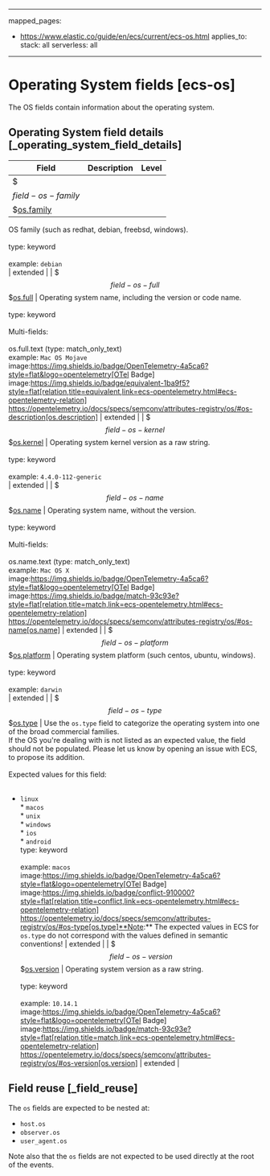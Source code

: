 <!-- This file is automatically generated. Don't edit it manually! -->
---
mapped_pages:
  - https://www.elastic.co/guide/en/ecs/current/ecs-os.html
applies_to:
  stack: all
  serverless: all
---

# Operating System fields [ecs-os]

The OS fields contain information about the operating system.

## Operating System field details [_operating_system_field_details]

| Field | Description | Level |
| --- | --- | --- |
| $$$field-os-family$$$[os.family](#field-os-family) |
OS family (such as redhat, debian, freebsd, windows).<br><br>type: keyword<br><br>
example: `debian`<br> | extended |
| $$$field-os-full$$$[os.full](#field-os-full) |
Operating system name, including the version or code name.<br><br>type: keyword<br><br>
Multi-fields:<br><br>
os.full.text (type: match_only_text)<br>
example: `Mac OS Mojave`<br>image:https://img.shields.io/badge/OpenTelemetry-4a5ca6?style=flat&logo=opentelemetry[OTel Badge] image:https://img.shields.io/badge/equivalent-1ba9f5?style=flat[relation,title=equivalent,link=ecs-opentelemetry.html#ecs-opentelemetry-relation] https://opentelemetry.io/docs/specs/semconv/attributes-registry/os/#os-description[os.description] | extended |
| $$$field-os-kernel$$$[os.kernel](#field-os-kernel) |
Operating system kernel version as a raw string.<br><br>type: keyword<br><br>
example: `4.4.0-112-generic`<br> | extended |
| $$$field-os-name$$$[os.name](#field-os-name) |
Operating system name, without the version.<br><br>type: keyword<br><br>
Multi-fields:<br><br>
os.name.text (type: match_only_text)<br>
example: `Mac OS X`<br>image:https://img.shields.io/badge/OpenTelemetry-4a5ca6?style=flat&logo=opentelemetry[OTel Badge] image:https://img.shields.io/badge/match-93c93e?style=flat[relation,title=match,link=ecs-opentelemetry.html#ecs-opentelemetry-relation] https://opentelemetry.io/docs/specs/semconv/attributes-registry/os/#os-name[os.name] | extended |
| $$$field-os-platform$$$[os.platform](#field-os-platform) |
Operating system platform (such centos, ubuntu, windows).<br><br>type: keyword<br><br>
example: `darwin`<br> | extended |
| $$$field-os-type$$$[os.type](#field-os-type) |
Use the `os.type` field to categorize the operating system into one of the broad commercial families.<br>If the OS you're dealing with is not listed as an expected value, the field should not be populated. Please let us know by opening an issue with ECS, to propose its addition.<br><br>Expected values for this field:<br><br>
* `linux`<br>* `macos`<br>* `unix`<br>* `windows`<br>* `ios`<br>* `android`<br>type: keyword<br><br>
example: `macos`<br>image:https://img.shields.io/badge/OpenTelemetry-4a5ca6?style=flat&logo=opentelemetry[OTel Badge] image:https://img.shields.io/badge/conflict-910000?style=flat[relation,title=conflict,link=ecs-opentelemetry.html#ecs-opentelemetry-relation] https://opentelemetry.io/docs/specs/semconv/attributes-registry/os/#os-type[os.type]**Note:** The expected values in ECS for `os.type` do not correspond with the values defined in semantic conventions! | extended |
| $$$field-os-version$$$[os.version](#field-os-version) |
Operating system version as a raw string.<br><br>type: keyword<br><br>
example: `10.14.1`<br>image:https://img.shields.io/badge/OpenTelemetry-4a5ca6?style=flat&logo=opentelemetry[OTel Badge] image:https://img.shields.io/badge/match-93c93e?style=flat[relation,title=match,link=ecs-opentelemetry.html#ecs-opentelemetry-relation] https://opentelemetry.io/docs/specs/semconv/attributes-registry/os/#os-version[os.version] | extended |

## Field reuse [_field_reuse]

The `os` fields are expected to be nested at:

* `host.os`
* `observer.os`
* `user_agent.os`

Note also that the `os` fields are not expected to be used directly at the root of the events.
